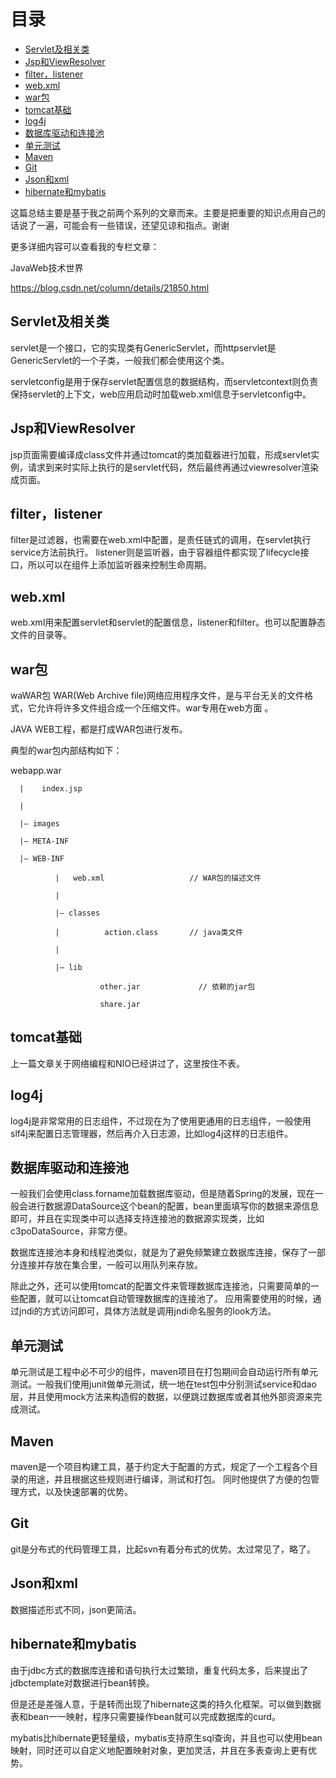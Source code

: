 # 目录
  * [Servlet及相关类](#servlet及相关类)
  * [Jsp和ViewResolver](#jsp和viewresolver)
  * [filter，listener](#filter，listener)
  * [web.xml](#webxml)
  * [war包](#war包)
  * [tomcat基础](#tomcat基础)
  * [log4j](#log4j)
  * [数据库驱动和连接池](#数据库驱动和连接池)
  * [单元测试](#单元测试)
  * [Maven](#maven)
  * [Git](#git)
  * [Json和xml](#json和xml)
  * [hibernate和mybatis](#hibernate和mybatis)


    
这篇总结主要是基于我之前两个系列的文章而来。主要是把重要的知识点用自己的话说了一遍，可能会有一些错误，还望见谅和指点。谢谢

更多详细内容可以查看我的专栏文章：

JavaWeb技术世界

https://blog.csdn.net/column/details/21850.html


<!-- more -->

## Servlet及相关类

servlet是一个接口，它的实现类有GenericServlet，而httpservlet是GenericServlet的一个子类，一般我们都会使用这个类。

servletconfig是用于保存servlet配置信息的数据结构，而servletcontext则负责保持servlet的上下文，web应用启动时加载web.xml信息于servletconfig中。

## Jsp和ViewResolver

jsp页面需要编译成class文件并通过tomcat的类加载器进行加载，形成servlet实例，请求到来时实际上执行的是servlet代码，然后最终再通过viewresolver渲染成页面。

## filter，listener

filter是过滤器，也需要在web.xml中配置，是责任链式的调用，在servlet执行service方法前执行。
listener则是监听器，由于容器组件都实现了lifecycle接口，所以可以在组件上添加监听器来控制生命周期。

## web.xml

web.xml用来配置servlet和servlet的配置信息，listener和filter。也可以配置静态文件的目录等。

## war包

waWAR包
WAR(Web Archive file)网络应用程序文件，是与平台无关的文件格式，它允许将许多文件组合成一个压缩文件。war专用在web方面 。

JAVA WEB工程，都是打成WAR包进行发布。

典型的war包内部结构如下：

webapp.war
````
  |    index.jsp

  |

  |— images

  |— META-INF

  |— WEB-INF

          |   web.xml                   // WAR包的描述文件
    
          |
    
          |— classes
    
          |          action.class       // java类文件
    
          |
    
          |— lib
    
                    other.jar             // 依赖的jar包
    
                    share.jar
````
## tomcat基础

上一篇文章关于网络编程和NIO已经讲过了，这里按住不表。

## log4j

log4j是非常常用的日志组件，不过现在为了使用更通用的日志组件，一般使用slf4j来配置日志管理器，然后再介入日志源，比如log4j这样的日志组件。

## 数据库驱动和连接池

一般我们会使用class.forname加载数据库驱动，但是随着Spring的发展，现在一般会进行数据源DataSource这个bean的配置，bean里面填写你的数据来源信息即可，并且在实现类中可以选择支持连接池的数据源实现类，比如c3poDataSource，非常方便。

数据库连接池本身和线程池类似，就是为了避免频繁建立数据库连接，保存了一部分连接并存放在集合里，一般可以用队列来存放。

除此之外，还可以使用tomcat的配置文件来管理数据库连接池，只需要简单的一些配置，就可以让tomcat自动管理数据库的连接池了。
应用需要使用的时候，通过jndi的方式访问即可，具体方法就是调用jndi命名服务的look方法。

## 单元测试

单元测试是工程中必不可少的组件，maven项目在打包期间会自动运行所有单元测试。一般我们使用junit做单元测试，统一地在test包中分别测试service和dao层，并且使用mock方法来构造假的数据，以便跳过数据库或者其他外部资源来完成测试。

## Maven

maven是一个项目构建工具，基于约定大于配置的方式，规定了一个工程各个目录的用途，并且根据这些规则进行编译，测试和打包。
同时他提供了方便的包管理方式，以及快速部署的优势。

## Git

git是分布式的代码管理工具，比起svn有着分布式的优势。太过常见了，略了。

## Json和xml
数据描述形式不同，json更简洁。

## hibernate和mybatis

由于jdbc方式的数据库连接和语句执行太过繁琐，重复代码太多，后来提出了jdbctemplate对数据进行bean转换。

但是还是差强人意，于是转而出现了hibernate这类的持久化框架。可以做到数据表和bean一一映射，程序只需要操作bean就可以完成数据库的curd。

mybatis比hibernate更轻量级，mybatis支持原生sql查询，并且也可以使用bean映射，同时还可以自定义地配置映射对象，更加灵活，并且在多表查询上更有优势。


